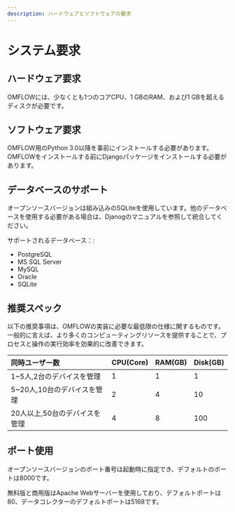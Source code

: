 ```yaml
---
description: ハードウェアとソフトウェアの要求
---
```


# システム要求

## ハードウェア要求

OMFLOWには、少なくとも1つのコアCPU、1 GBのRAM、および1 GBを超えるディスクが必要です。

## ソフトウェア要求

OMFLOW用のPython 3.0以降を事前にインストールする必要があります。OMFLOWをインストールする前にDjangoパッケージをインストールする必要があります。

## データベースのサポート

オープンソースバージョンは組み込みのSQLiteを使用しています。他のデータベースを使用する必要がある場合は、Djanogのマニュアルを参照して統合してください。

サポートされるデータベース：:

* PostgreSQL
* MS SQL Server
* MySQL
* Oracle
* SQLite

## 推奨スペック

以下の推奨事項は、OMFLOWの実装に必要な最低限の仕様に関するものです。一般的に言えば、より多くのコンピューティングリソースを提供することで、プロセスと操作の実行効率を効果的に改善できます。

| 同時ユーザー数 | CPU\(Core\) | RAM\(GB\) | Disk\(GB\) |
| :--- | :--- | :--- | :--- |
| 1~5人,2台のデバイスを管理 | 1 | 1 | 1 |
| 5~20人,10台のデバイスを管理 | 2 | 4 | 10 |
| 20人以上,50台のデバイスを管理 | 4 | 8 | 100 |

## ポート使用

オープンソースバージョンのポート番号は起動時に指定でき、デフォルトのポートは8000です。

無料版と商用版はApache Webサーバーを使用しており、デフォルトポートは80、データコレクターのデフォルトポートは5168です。

## 



